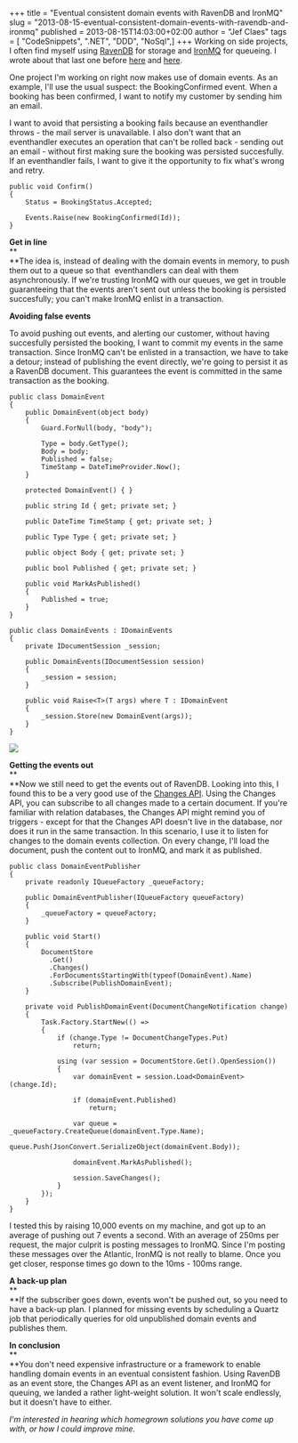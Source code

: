 +++
title = "Eventual consistent domain events with RavenDB and IronMQ"
slug = "2013-08-15-eventual-consistent-domain-events-with-ravendb-and-ironmq"
published = 2013-08-15T14:03:00+02:00
author = "Jef Claes"
tags = [ "CodeSnippets", ".NET", "DDD", "NoSql",]
+++
Working on side projects, I often find myself using
[RavenDB](http://ravendb.net/) for storage and
[IronMQ](http://www.iron.io/mq) for queueing. I wrote about that last
one before
[here](http://www.jefclaes.be/2013/03/first-ironmq-impressions.html) and
[here](http://www.jefclaes.be/2013/03/putting-my-ironmq-experiment-under.html).  
  
One project I'm working on right now makes use of domain events. As an
example, I'll use the usual suspect: the BookingConfirmed event. When a
booking has been confirmed, I want to notify my customer by sending him
an email.  
  
I want to avoid that persisting a booking fails because an eventhandler
throws - the mail server is unavailable. I also don't want that an
eventhandler executes an operation that can't be rolled back - sending
out an email - without first making sure the booking was persisted
succesfully. If an eventhandler fails, I want to give it the opportunity
to fix what's wrong and retry.

    public void Confirm()
    {
        Status = BookingStatus.Accepted;

        Events.Raise(new BookingConfirmed(Id));
    }

**Get in line**  
**  
**The idea is, instead of dealing with the domain events in memory, to
push them out to a queue so that  eventhandlers can deal with them
asynchronously. If we're trusting IronMQ with our queues, we get in
trouble guaranteeing that the events aren't sent out unless the booking
is persisted succesfully; you can't make IronMQ enlist in a
transaction.  
  
**Avoiding false events**  
  
To avoid pushing out events, and alerting our customer, without having
succesfully persisted the booking, I want to commit my events in the
same transaction. Since IronMQ can't be enlisted in a transaction, we
have to take a detour; instead of publishing the event directly, we're
going to persist it as a RavenDB document. This guarantees the event is
committed in the same transaction as the booking.

    public class DomainEvent
    {
        public DomainEvent(object body)
        {
            Guard.ForNull(body, "body");          
            
            Type = body.GetType();
            Body = body;
            Published = false;
            TimeStamp = DateTimeProvider.Now();
        }
        
        protected DomainEvent() { }

        public string Id { get; private set; }

        public DateTime TimeStamp { get; private set; }

        public Type Type { get; private set; }

        public object Body { get; private set; }

        public bool Published { get; private set; }

        public void MarkAsPublished()
        {
            Published = true;
        }
    }

    public class DomainEvents : IDomainEvents
    {
        private IDocumentSession _session;

        public DomainEvents(IDocumentSession session)
        {
            _session = session;
        }

        public void Raise<T>(T args) where T : IDomainEvent
        {       
            _session.Store(new DomainEvent(args));
        }
    }

[![](/post/images/thumbnails/2013-08-15-eventual-consistent-domain-events-with-ravendb-and-ironmq-RavenDBDomainEvents.PNG)](/post/images/2013-08-15-eventual-consistent-domain-events-with-ravendb-and-ironmq-RavenDBDomainEvents.PNG)

  
**Getting the events out**  
**  
**Now we still need to get the events out of RavenDB. Looking into this,
I found this to be a very good use of the [Changes
API](http://ayende.com/blog/157121/awesome-feature-of-the-day-ravendb-changes-api).
Using the Changes API, you can subscribe to all changes made to a
certain document. If you're familiar with relation databases, the
Changes API might remind you of triggers - except for that the Changes
API doesn't live in the database, nor does it run in the same
transaction. In this scenario, I use it to listen for changes to the
domain events collection. On every change, I'll load the document, push
the content out to IronMQ, and mark it as published.

    public class DomainEventPublisher
    {
        private readonly IQueueFactory _queueFactory;
        
        public DomainEventPublisher(IQueueFactory queueFactory)
        {           
            _queueFactory = queueFactory;
        }

        public void Start()
        {
            DocumentStore
              .Get()
              .Changes()
              .ForDocumentsStartingWith(typeof(DomainEvent).Name)
              .Subscribe(PublishDomainEvent);
        }

        private void PublishDomainEvent(DocumentChangeNotification change)
        {
            Task.Factory.StartNew(() =>
            {
                if (change.Type != DocumentChangeTypes.Put)
                    return;

                using (var session = DocumentStore.Get().OpenSession())
                {
                    var domainEvent = session.Load<DomainEvent>(change.Id);

                    if (domainEvent.Published)
                        return;

                    var queue = _queueFactory.CreateQueue(domainEvent.Type.Name);
                    queue.Push(JsonConvert.SerializeObject(domainEvent.Body));

                    domainEvent.MarkAsPublished();

                    session.SaveChanges();
                }
            });
        }
    }

I tested this by raising 10,000 events on my machine, and got up to an
average of pushing out 7 events a second. With an average of 250ms per
request, the major culprit is posting messages to IronMQ. Since I'm
posting these messages over the Atlantic, IronMQ is not really to blame.
Once you get closer, response times go down to the 10ms - 100ms range.  
  

**A back-up plan**  
**  
**If the subscriber goes down, events won't be pushed out, so you need
to have a back-up plan. I planned for missing events by scheduling a
Quartz job that periodically queries for old unpublished domain events
and publishes them.  
  
**In conclusion**  
**  
**You don't need expensive infrastructure or a framework to enable
handling domain events in an eventual consistent fashion. Using RavenDB
as an event store, the Changes API as an event listener, and IronMQ for
queuing, we landed a rather light-weight solution. It won't scale
endlessly, but it doesn't have to either.  
  
*I'm interested in hearing which homegrown solutions you have come up
with, or how I could improve mine.*

